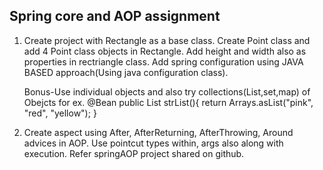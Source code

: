 ## Spring core and AOP assignment ##

1. Create project with Rectangle as a base class.
   Create Point class and add 4 Point class objects in Rectangle.
   Add height and width also as properties in rectriangle class.
   Add spring configuration using JAVA BASED approach(Using java configuration class).
   
   Bonus-Use individual objects and also try collections(List,set,map) of Obejcts for ex.
   @Bean
    public List<String> strList(){
        return Arrays.asList("pink", "red", "yellow");
    }
	
2. Create aspect using After, AfterReturning, AfterThrowing, Around advices in AOP.
   Use pointcut types within, args also along with execution.
   Refer springAOP project shared on github.
